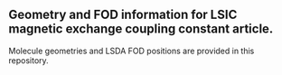 ## Geometry and FOD information for LSIC magnetic exchange coupling constant article.

Molecule geometries and LSDA FOD positions are provided in this repository.
